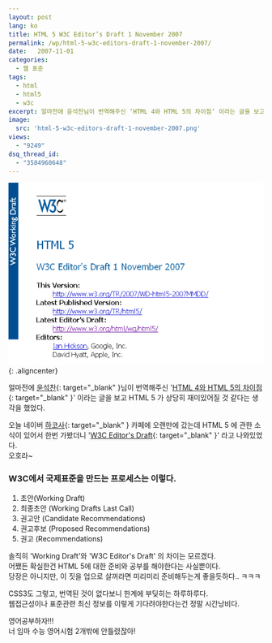 ```yaml
---
layout: post
lang: ko
title: HTML 5 W3C Editor’s Draft 1 November 2007
permalink: /wp/html-5-w3c-editors-draft-1-november-2007/
date:   2007-11-01
categories:
  - 웹 표준
tags:
  - html
  - html5
  - w3c
excerpt: 얼마전에 윤석찬님이 번역해주신 ‘HTML 4와 HTML 5의 차이점‘ 이라는 글을 보고 HTML 5 가 상당히 재미있어질 것 같다는 생각을 했었다. 오늘 네이버 하코사 카페에 오랜만에 갔는데 HTML 5 에 관한 소식이 있어서 한번 가봤더니 ‘W3C Editor’s Draft‘ 라고 나와있었다. 오호라~ 솔직히 ‘Working Draft’와 ‘W3C Editor’s Draft’ 의 차이는 모르겠다. 어쨌든 확실한건 HTML 5에 대한 준비와 공부를 해야한다는 사실뿐이다. 당장은 아니지만, 이 짓을 업으로 살꺼라면 미리미리 준비해두는게 좋을듯하다.. ㅋㅋㅋ CSS3도 그렇고, 번역된 것이 없다보니 한계에 부딪히는 하루하루다. [...]
image:
  src: 'html-5-w3c-editors-draft-1-november-2007.png'
views:
  - "9249"
dsq_thread_id:
  - "3584960648"
---
```


![html 5](/assets/img/2007/20071101_01.gif){: .aligncenter}

얼마전에 [윤석찬](//channy.creation.net/){: target="_blank" }님이 번역해주신 '[HTML 4와 HTML 5의 차이점](//www.creation.net/work/html5/html4-differences/){: target="_blank" }' 이라는 글을 보고 HTML 5 가 상당히 재미있어질 것 같다는 생각을 했었다.

오늘 네이버 [하코사](//cafe.naver.com/hacosa){: target="_blank" } 카페에 오랜만에 갔는데 HTML 5 에 관한 소식이 있어서 한번 가봤더니 '[W3C Editor's Draft](//www.w3.org/html/wg/html5/){: target="_blank" }' 라고 나와있었다.  
오호라~

### W3C에서 국제표준을 만드는 프로세스는 이렇다.

  1. 초안(Working Draft)
  2. 최종초안 (Working Drafts Last Call)
  3. 권고안 (Candidate Recommendations)
  4. 권고후보 (Proposed Recommendations)
  5. 권고 (Recommendations)

솔직히 'Working Draft'와 'W3C Editor's Draft' 의 차이는 모르겠다.  
어쨌든 확실한건 HTML 5에 대한 준비와 공부를 해야한다는 사실뿐이다.  
당장은 아니지만, 이 짓을 업으로 살꺼라면 미리미리 준비해두는게 좋을듯하다.. ㅋㅋㅋ

CSS3도 그렇고, 번역된 것이 없다보니 한계에 부딪히는 하루하루다.  
웹접근성이나 표준관련 최신 정보를 이렇게 기다려야한다는건 정말 시간낭비다.

영어공부하자!!!  
너 임마 수능 영어시험 2개밖에 안틀렸잖아!